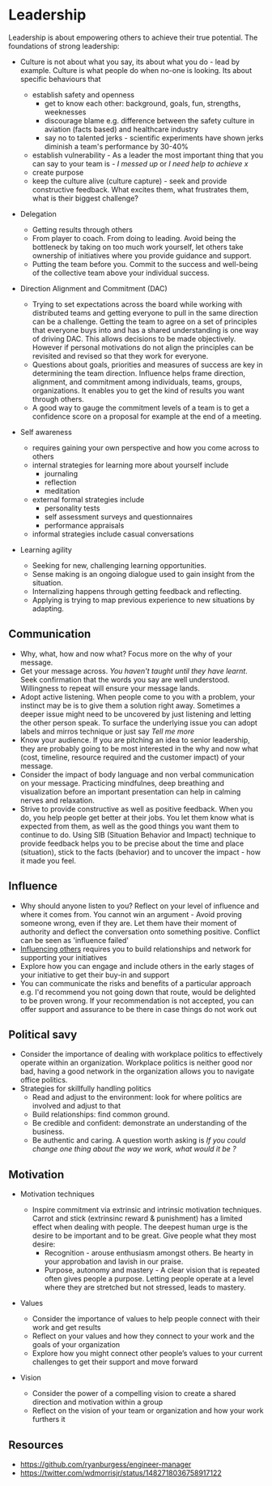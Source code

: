 # Leadership

Leadership is about empowering others to achieve their true potential. The foundations of strong leadership:

- Culture is not about what you say, its about what you do - lead by example. Culture is what people do when no-one is looking. Its about specific behaviours that 
  - establish safety and openness
    - get to know each other: background, goals, fun, strengths, weeknesses
    - discourage blame e.g. difference between the safety culture in aviation (facts based) and healthcare industry
    - say no to talented jerks - scientific experiments have shown jerks diminish a team's performance by 30-40%
  - establish vulnerability - As a leader the most important thing that you can say to your team is - *I messed up* or *I need help to achieve x*
  - create purpose
  - keep the culture alive (culture capture) - seek and provide constructive feedback. What excites them, what frustrates them, what is their biggest challenge?

- Delegation
  - Getting results through others
  - From player to coach. From doing to leading. Avoid being the bottleneck by taking on too much work yourself, let others take ownership of initiatives where you provide guidance and support.
  - Putting the team before you. Commit to the success and well-being of the collective team above your individual success.

- Direction Alignment and Commitment (DAC)
  - Trying to set expectations across the board while working with distributed teams and getting everyone to pull in the same direction can be a challenge. Getting the team to agree on a set of principles that everyone buys into and has a shared understanding is one way of driving DAC. This allows decisions to be made objectively. However if personal motivations do not align the principles can be revisited and revised so that they work for everyone.
  - Questions about goals, priorities and measures of success are key in determining the team direction. Influence helps frame direction, alignment, and commitment among individuals, teams, groups, organizations. It enables you to get the kind of results you want through others.
  - A good way to gauge the commitment levels of a team is to get a confidence score on a proposal for example at the end of a meeting.

- Self awareness
  - requires gaining your own perspective and how you come across to others  
  - internal strategies for learning more about yourself include
    - journaling
    - reflection
    - meditation
  - external formal strategies include
    - personality tests
    - self assessment surveys and questionnaires
    - performance appraisals
  - informal strategies include casual conversations
  
- Learning agility
  - Seeking for new, challenging learning opportunities.
  - Sense making is an ongoing dialogue used to gain insight from the situation.
  - Internalizing happens through getting feedback and reflecting.
  - Applying is trying to map previous experience to new situations by adapting.

## Communication

- Why, what, how and now what? Focus more on the why of your message.
- Get your message across. *You haven't taught until they have learnt*. Seek confirmation that the words you say are well understood. Willingness to repeat will ensure your message lands.
- Adopt active listening. When people come to you with a problem, your instinct may be is to give them a solution right away. Sometimes a deeper issue might need to be uncovered by just listening and letting the other person speak. To surface the underlying issue you can adopt labels and mirros technique or just say *Tell me more*  
- Know your audience. If you are pitching an idea to senior leadership, they are probably going to be most interested in the why and now what (cost, timeline, resource required and the customer impact) of your message.
- Consider the impact of body language and non verbal communication on your message. Practicing mindfulnes, deep breathing and visualization before an important presentation can help in calming nerves and relaxation.
- Strive to provide constructive as well as positive feedback. When you do, you help people get better at their jobs. You let them know what is expected from them, as well as the good things you want them to continue to do. Using SIB (Situation Behavior and Impact) technique to provide feedback helps you to be precise about the time and place (situation), stick to the facts (behavior) and to uncover the impact - how it made you feel.

## Influence

- Why should anyone listen to you? Reflect on your level of influence and where it comes from. You cannot win an argument - Avoid proving someone wrong, even if they are. Let them have their moment of authority and deflect the conversation onto something positive. Conflict can be seen as 'influence failed' 
- [Influencing others](./Influence.md) requires you to build relationships and network for supporting your initiatives
- Explore how you can engage and include others in the early stages of your initiative to get their buy-in and support
- You can communicate the risks and benefits of a particular approach e.g. I'd recommend you not going down that route, would be delighted to be proven wrong. If your recommendation is not accepted, you can offer support and assurance to be there in case things do not work out

## Political savy

- Consider the importance of dealing with workplace politics to effectively operate within an organization. Workplace politics is neither good nor bad, having a good network in the organization allows you to navigate office politics.
- Strategies for skillfully handling politics
  - Read and adjust to the environment: look for where politics are involved and adjust to that
  - Build relationships: find common ground.
  - Be credible and confident: demonstrate an understanding of the business.
  - Be authentic and caring. A question worth asking is *If you could change one thing about the way we work, what would it be ?*

## Motivation

- Motivation techniques
  - Inspire commitment via extrinsic and intrinsic motivation techniques. Carrot and stick (extrinsinc reward & punishment) has a limited effect when dealing with people. The deepest human urge is the desire to be important and to be great. Give people what they most desire:
    - Recognition - arouse enthusiasm amongst others. Be hearty in your approbation and lavish in our praise.
    - Purpose, autonomy and mastery - A clear vision that is repeated often gives people a purpose. Letting people operate at a level where they are stretched but not stressed, leads to mastery. 

- Values
  - Consider the importance of values to help people connect with their work and get results
  - Reflect on your values and how they connect to your work and the goals of your organization
  - Explore how you might connect other people’s values to your current challenges to get their support and move forward
- Vision
  - Consider the power of a compelling vision to create a shared direction and motivation within a group
  - Reflect on the vision of your team or organization and how your work furthers it

## Resources

* https://github.com/ryanburgess/engineer-manager
* https://twitter.com/wdmorrisjr/status/1482718036758917122
